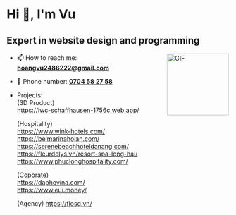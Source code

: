 <h1 align="left">Hi 👋, I'm Vu</h1>
<h2 align="left">Expert in website design and programming</h3>


<img align="right" alt="GIF" height="140px" src="https://media2.giphy.com/media/v1.Y2lkPTc5MGI3NjExYmZzMXNqbDVlZ3p2Zm5yM3lncjN3d3B5emZsbWh0bjF0aHRkdXptZyZlcD12MV9pbnRlcm5hbF9naWZfYnlfaWQmY3Q9Zw/enOL7Bi0fyD71KWYRX/giphy.gif" />

- 📫 How to reach me: <a mailto="hoangvu2486222@gmail.com">**hoangvu2486222@gmail.com**</a><br>
- 🚀 Phone number: <a href="christian.tomasino.dev@gmail.com">**0704 58 27 58**</a>

- Projects:<br>
  (3D Product)<br>
  https://iwc-schaffhausen-1756c.web.app/<br>
  
  (Hospitality)<br>
  https://www.wink-hotels.com/<br>
  https://belmarinahoian.com/<br>
  https://serenebeachhoteldanang.com/<br>
  https://fleurdelys.vn/resort-spa-long-hai/<br>
  https://www.phuclonghospitality.com/<br>
  
  (Coporate)<br>
  https://daphovina.com/<br>
  https://www.eui.money/<br>
  
  (Agency)
  https://flosq.vn/
  



